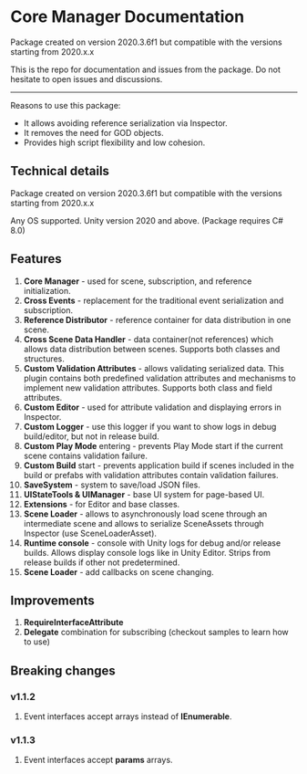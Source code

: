 # Core Manager Documentation

Package created on version 2020.3.6f1 but compatible with the versions starting from 2020.x.x

This is the repo for documentation and issues from the package.
Do not hesitate to open issues and discussions.

***

Reasons to use this package:
- It allows avoiding reference serialization via Inspector.
- It removes the need for GOD objects.
- Provides high script flexibility and low cohesion.

## Technical details

Package created on version 2020.3.6f1 but compatible with the versions starting from 2020.x.x

Any OS supported. Unity version 2020 and above. (Package requires C# 8.0)

## Features

1. <b>Core Manager</b> - used for scene, subscription, and reference initialization.
2. <b>Cross Events</b> - replacement for the traditional event serialization and subscription.
3. <b>Reference Distributor</b> - reference container for data distribution in one scene.
4. <b>Cross Scene Data Handler</b> - data container(not references) which allows data distribution between scenes. Supports both classes and structures.
5. <b>Custom Validation Attributes</b> - allows validating serialized data. This plugin contains both predefined validation attributes and mechanisms to implement new validation attributes. Supports both class and field attributes.
6. <b>Custom Editor</b> - used for attribute validation and displaying errors in Inspector.
7. <b>Custom Logger</b> - use this logger if you want to show logs in debug build/editor, but not in release build.
8. <b>Custom Play Mode</b> entering - prevents Play Mode start if the current scene contains validation failure.
9. <b>Custom Build</b> start - prevents application build if scenes included in the build or prefabs with validation attributes contain validation failures.
10. <b>SaveSystem</b> - system to save/load JSON files.
11. <b>UIStateTools & UIManager</b> - base UI system for page-based UI.
12. <b>Extensions</b> - for Editor and base classes.
13. <b>Scene Loader</b> - allows to asynchronously load scene through an intermediate scene and allows to serialize SceneAssets through Inspector (use SceneLoaderAsset).
14. <b>Runtime console</b> - console with Unity logs for debug and/or release builds. Allows display console logs like in Unity Editor. Strips from release builds if other not predetermined.
15. <b>Scene Loader</b> - add callbacks on scene changing.

## Improvements
1. <b>RequireInterfaceAttribute</b>
2. <b>Delegate</b> combination for subscribing (checkout samples to learn how to use)

## Breaking changes

### v1.1.2
1. Event interfaces accept arrays instead of <b>IEnumerable</b>.

### v1.1.3
1. Event interfaces accept <b>params</b> arrays.